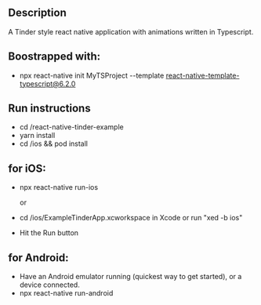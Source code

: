 ## Description
A Tinder style react native application with animations written in Typescript.

## Boostrapped with:
 - npx react-native init MyTSProject --template react-native-template-typescript@6.2.0

## Run instructions
- cd /react-native-tinder-example
- yarn install
- cd /ios && pod install

## for iOS:
- npx react-native run-ios
   
   or
- cd /ios/ExampleTinderApp.xcworkspace in Xcode or run "xed -b ios"
- Hit the Run button
       
## for Android:
- Have an Android emulator running (quickest way to get started), or a device connected.
- npx react-native run-android
